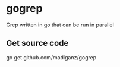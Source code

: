 # gogrep
Grep written in go that can be run in parallel

## Get source code
go get github.com/madiganz/gogrep

